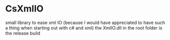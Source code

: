 # CsXmlIO
small library to ease xml IO (because I would have appreciated to have such a thing when starting out with c# and xml)
the XmlIO.dll in the root folder is the release build
